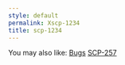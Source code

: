 ```yaml
---
style: default
permalink: Xscp-1234
title: scp-1234
---
```

You may also like:
[Bugs](http://scp-wiki.net/bugs)
[SCP-257](http://scp-wiki.net/scp-257)
